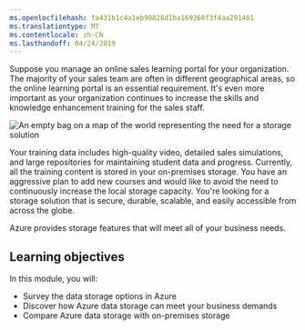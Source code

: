 ```yaml
---
ms.openlocfilehash: fa431b1c4a1eb98826d1ba169260f3f4aa291481
ms.translationtype: MT
ms.contentlocale: zh-CN
ms.lasthandoff: 04/24/2019
---
```

Suppose you manage an online sales learning portal for your organization. The majority of your sales team are often in different geographical areas, so the online learning portal is an essential requirement. It's even more important as your organization continues to increase the skills and knowledge enhancement training for the sales staff.

![An empty bag on a map of the world representing the need for a storage solution](../media/1-heading.png)

Your training data includes high-quality video, detailed sales simulations, and large repositories for maintaining student data and progress. Currently, all the training content is stored in your on-premises storage. You have an aggressive plan to add new courses and would like to avoid the need to continuously increase the local storage capacity.
You're looking for a storage solution that is secure, durable, scalable, and easily accessible from across the globe.

Azure provides storage features that will meet all of your business needs.

## <a name="learning-objectives"></a>Learning objectives

In this module, you will:

- Survey the data storage options in Azure
- Discover how Azure data storage can meet your business demands
- Compare Azure data storage with on-premises storage